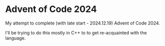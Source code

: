 # Advent of Code 2024
My attempt to complete (with late start - 2024.12.19) Advent of Code 2024.

I'll be trying to do this mostly in C++ to to get re-acquainted with the language.